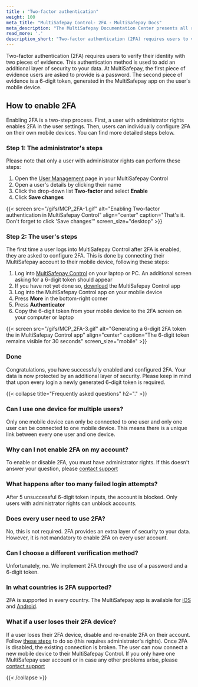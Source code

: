 ```yaml
---
title : "Two-factor authentication"
weight: 100
meta_title: "MultiSafepay Control- 2FA - MultiSafepay Docs"
meta_description: "The MultiSafepay Documentation Center presents all relevant information about our Plugins and API. You can also find support pages for payment methods, tools and general questions as well as the contact details of our Support and Integration Teams."
read_more: '.'
description_short: "Two-factor authentication (2FA) requires users to verify their identity with two pieces of evidence. This authentication method is used to add an additional layer of security to your data. At MultiSafepay, the first piece of evidence users are asked to provide is a password. The second piece of evidence is a 6-digit token, generated in the MultiSafepay app on the user's mobile device."
---
```


Two-factor authentication (2FA) requires users to verify their identity with two pieces of evidence. This authentication method is used to add an additional layer of security to your data. At MultiSafepay, the first piece of evidence users are asked to provide is a password. The second piece of evidence is a 6-digit token, generated in the MultiSafepay app on the user's mobile device.

## How to enable 2FA
Enabling 2FA is a two-step process. First, a user with administrator rights enables 2FA in the user settings. Then, users can individually configure 2FA on their own mobile devices. You can find more detailed steps below.

### Step 1: The administrator's steps
Please note that only a user with administrator rights can perform these steps:  

1. Open the [User Management](https://merchant.multisafepay.com/user-management) page in your MultiSafepay Control
2. Open a user's details by clicking their name
3. Click the drop-down list **Two-factor** and select **Enable**
4. Click **Save changes**

{{< screen src="/gifs/MCP_2FA-1.gif" alt="Enabling Two-factor authentication in MultiSafepay Control" align="center" caption="That's it. Don't forget to click 'Save changes'" screen_size="desktop" >}}

### Step 2: The user's steps
The first time a user logs into MultiSafepay Control after 2FA is enabled, they are asked to configure 2FA. This is done by connecting their MultiSafepay account to their mobile device, following these steps:

1. Log into [MultiSafepay Control](https://merchant.multisafepay.com) on your laptop or PC. An additional screen asking for a 6-digit token should appear
2. If you have not yet done so, [download](https://docs.multisafepay.com/tools/multisafepay-control-app/how-to-download-the-app) the MultiSafepay Control app 
3. Log into the MultiSafepay Control app on your mobile device
4. Press **More** in the bottom-right corner
5. Press **Authenticator**
6. Copy the 6-digit token from your mobile device to the 2FA screen on your computer or laptop

{{< screen src="/gifs/MCP_2FA-3.gif" alt="Generating a 6-digit 2FA token the in MultiSafepay Control app" align="center" caption="The 6-digit token remains visible for 30 seconds" screen_size="mobile" >}}

### Done
Congratulations, you have successfully enabled and configured 2FA. Your data is now protected by an additional layer of security.
Please keep in mind that upon every login a newly generated 6-digit token is required.

{{< collapse title="Frequently asked questions" h2="." >}}

### Can I use one device for multiple users?
Only one mobile device can only be connected to one user and only one user can be connected to one mobile device. This means there is a unique link between every one user and one device.

### Why can I not enable 2FA on my account?
To enable or disable 2FA, you must have administrator rights. If this doesn't answer your question, please [contact support](mailto:support@multisafepay.com)

### What happens after too many failed login attempts?
After 5 unsuccessful 6-digit token inputs, the account is blocked. Only users with administrator rights can unblock accounts. 

### Does every user need to use 2FA?
No, this is not required. 2FA provides an extra layer of security to your data. However, it is not mandatory to enable 2FA on every user account.

### Can I choose a different verification method?
Unfortunately, no. We implement 2FA through the use of a password and a 6-digit token. 

### In what countries is 2FA supported?
2FA is supported in every country. The MultiSafepay app is available for [iOS](https://apps.apple.com/nl/app/multisafepay-control/id929955963) and [Android](https://play.google.com/store/apps/details?id=com.multisafepay.control).

### What if a user loses their 2FA device?
If a user loses their 2FA device, disable and re-enable 2FA on their account. Follow [these steps](#how-to-enable-2fa) to do so (this requires administrator's rights). Once 2FA is disabled, the existing connection is broken. The user can now connect a new mobile device to their MultiSafepay Control. If you only have one MultiSafepay user account or in case any other problems arise, please [contact support](mailto:support@multisafepay.com)

{{< /collapse >}}


